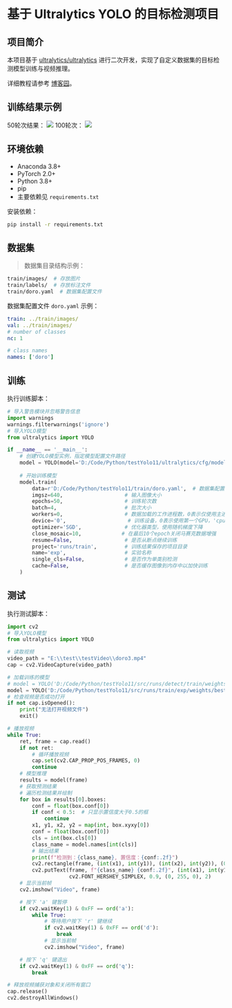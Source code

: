 # 基于 Ultralytics YOLO 的目标检测项目

## 项目简介
本项目基于 [ultralytics/ultralytics](https://github.com/ultralytics/ultralytics) 进行二次开发，实现了自定义数据集的目标检测模型训练与视频推理。

详细教程请参考 [博客园](https://www.cnblogs.com/1873cy/p/18844467)。

## 训练结果示例
50轮次结果：
![](https://img2024.cnblogs.com/blog/2734270/202505/2734270-20250506172016771-1610865420.gif)
100轮次：
![](https://img2024.cnblogs.com/blog/2734270/202505/2734270-20250506172024716-1809560716.gif)
## 环境依赖
- Anaconda 3.8+
- PyTorch 2.0+
- Python 3.8+
- pip
- 主要依赖见 `requirements.txt`

安装依赖：
```bash
pip install -r requirements.txt
```

## 数据集
> 数据集目录结构示例：
```bash
train/images/  # 存放图片
train/labels/  # 存放标注文件
train/doro.yaml  # 数据集配置文件
```
数据集配置文件 `doro.yaml` 示例：
```yaml
train: ../train/images/
val: ../train/images/
# number of classes
nc: 1

# class names
names: ['doro']
```

## 训练
执行训练脚本：
```python
# 导入警告模块并忽略警告信息
import warnings
warnings.filterwarnings('ignore')
# 导入YOLO模型
from ultralytics import YOLO

if __name__ == '__main__':
    # 创建YOLO模型实例，指定模型配置文件路径
    model = YOLO(model='D:/Code/Python/testYolo11/ultralytics/cfg/models/11/yolo11.yaml')
    
    # 开始训练模型
    model.train(
        data=r'D:/Code/Python/testYolo11/train/doro.yaml',  # 数据集配置文件路径
        imgsz=640,                    # 输入图像大小
        epochs=50,                    # 训练轮次数
        batch=4,                      # 批次大小
        workers=0,                    # 数据加载的工作进程数，0表示仅使用主进程
        device='0',                    # 训练设备，0表示使用第一个GPU，'cpu'表示使用CPU
        optimizer='SGD',              # 优化器类型，使用随机梯度下降
        close_mosaic=10,             # 在最后10个epoch关闭马赛克数据增强
        resume=False,                 # 是否从断点继续训练
        project='runs/train',         # 训练结果保存的项目目录
        name='exp',                   # 实验名称
        single_cls=False,             # 是否作为单类别检测
        cache=False,                  # 是否缓存图像到内存中以加快训练
    )
```

## 测试
执行测试脚本：
```python
import cv2
# 导入YOLO模型
from ultralytics import YOLO

# 读取视频
video_path = "E:\\test\\testVideo\\doro3.mp4"
cap = cv2.VideoCapture(video_path)

# 加载训练的模型
# model = YOLO('D:/Code/Python/testYolo11/src/runs/detect/train/weights/best.pt')
model = YOLO('D:/Code/Python/testYolo11/src/runs/train/exp/weights/best.pt')
# 检查视频是否成功打开
if not cap.isOpened():
    print("无法打开视频文件")
    exit()

# 播放视频
while True:
    ret, frame = cap.read()
    if not ret:
        # 循环播放视频
        cap.set(cv2.CAP_PROP_POS_FRAMES, 0)
        continue
    # 模型推理
    results = model(frame)
    # 获取预测结果
    # 遍历检测结果并绘制
    for box in results[0].boxes:
        conf = float(box.conf[0])
        if conf < 0.5:  # 只显示置信度大于0.5的框
            continue
        x1, y1, x2, y2 = map(int, box.xyxy[0])
        conf = float(box.conf[0])
        cls = int(box.cls[0])
        class_name = model.names[int(cls)]
        # 输出结果
        print(f"检测到：{class_name}, 置信度：{conf:.2f}")
        cv2.rectangle(frame, (int(x1), int(y1)), (int(x2), int(y2)), (0, 255, 0), 2)
        cv2.putText(frame, f"{class_name} {conf:.2f}", (int(x1), int(y1) - 10),
                    cv2.FONT_HERSHEY_SIMPLEX, 0.9, (0, 255, 0), 2)
    # 显示当前帧
    cv2.imshow("Video", frame)

    # 按下 'a' 键暂停
    if cv2.waitKey(1) & 0xFF == ord('a'):
        while True:
            # 等待用户按下 'r' 键继续
            if cv2.waitKey(1) & 0xFF == ord('d'):
                break
            # 显示当前帧
            cv2.imshow("Video", frame)

    # 按下 'q' 键退出
    if cv2.waitKey(1) & 0xFF == ord('q'):
        break

# 释放视频捕获对象和关闭所有窗口
cap.release()
cv2.destroyAllWindows()
```

